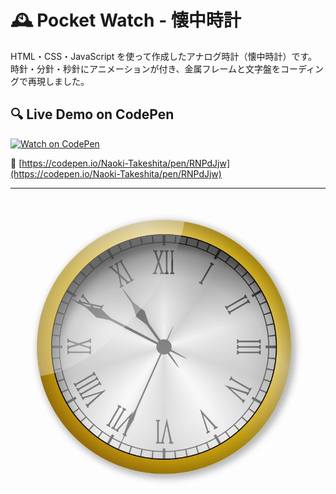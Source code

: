 # 🕰️ Pocket Watch - 懐中時計

HTML・CSS・JavaScript を使って作成したアナログ時計（懐中時計）です。  
時針・分針・秒針にアニメーションが付き、金属フレームと文字盤をコーディングで再現しました。

## 🔍 Live Demo on CodePen

[![Watch on CodePen](https://img.shields.io/badge/View%20on-CodePen-black?logo=codepen&style=for-the-badge)](https://codepen.io/Naoki-Takeshita/pen/RNPdJjw)

📎 [https://codepen.io/Naoki-Takeshita/pen/RNPdJjw](https://codepen.io/Naoki-Takeshita/pen/RNPdJjw)

---

![clock](./assets/img/clock.webp)
